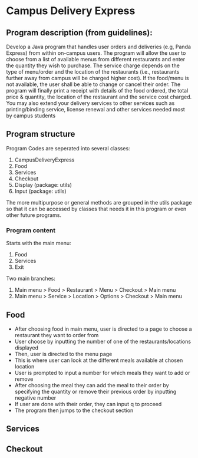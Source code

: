 # Campus Delivery Express

## Program description (from guidelines):
Develop a Java program that handles user orders and deliveries (e.g, Panda Express) from within on-campus users. The program will allow the user to choose from a list of available menus from different restaurants and enter the quantity they wish to purchase. The service charge depends on the type of menu/order and the location of the restaurants (i.e., restaurants further away from campus will be charged higher cost). If the food/menu is not available, the user shall be able to change or cancel their order. The program will finally print a receipt with details of the food ordered, the total price & quantity, the location of the restaurant and the service cost charged. You may also extend your delivery services to other services such as printing/binding service, license renewal and other services needed most by campus students

## Program structure
Program Codes are seperated into several classes:
1. CampusDeliveryExpress
2. Food
3. Services
4. Checkout
5. Display (package: utils)
6. Input (package: utils)

The more multipurpose or general methods are grouped in the utils package so that it can be accessed by classes that needs it in this program or even other future programs.

### Program content
Starts with the main menu:
1. Food
2. Services
3. Exit

Two main branches:
1. Main menu > Food > Restaurant > Menu > Checkout > Main menu
2. Main menu > Service > Location > Options > Checkout > Main menu

## Food
- After choosing food in main menu, user is directed to a page to choose a restaurant they want to order from
- User choose by inputting the number of one of the restaurants/locations displayed
- Then, user is directed to the menu page
- This is where user can look at the different meals available at chosen location
- User is prompted to input a number for which meals they want to add or remove
- After choosing the meal they can add the meal to their order by specifying the quantity or remove their previous order by inputting negative number
- If user are done with their order, they can input q to proceed
- The program then jumps to the checkout section

## Services

## Checkout
